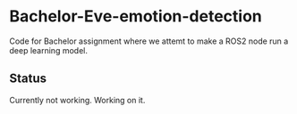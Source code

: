 # Bachelor-Eve-emotion-detection
Code for Bachelor assignment where we attemt to make a ROS2 node run a deep learning model.

## Status
Currently not working. Working on it.

